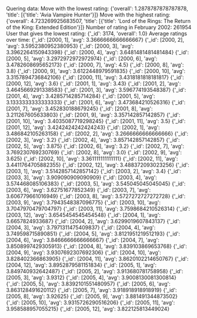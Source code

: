 Quering data:
Move with the lowest rating:
{'overall': 1.2878787878787878, 'title': [{'title': 'Avia Vampire Hunter'}]}
Move with the highest rating:
{'overall': 4.723269925683507, 'title': [{'title': 'Lord of the Rings: The Return of the King: Extended Edition'}]}
Number of rating in February 2002: 261954
User that gives the lowest rating:
{'_id': 3174, 'overall': 1.0}
Average ratings over time:
{'_id': [2000, 1], 'avg': 3.3666666666666667}
{'_id': [2000, 2], 'avg': 3.5952380952380953}
{'_id': [2000, 3], 'avg': 3.3962264150943398}
{'_id': [2000, 4], 'avg': 3.6481481481481484}
{'_id': [2000, 5], 'avg': 3.2972972972972974}
{'_id': [2000, 6], 'avg': 3.4782608695652173}
{'_id': [2000, 7], 'avg': 4.5}
{'_id': [2000, 8], 'avg': 3.8}
{'_id': [2000, 9], 'avg': 3.6122448979591835}
{'_id': [2000, 10], 'avg': 3.3157894736842106}
{'_id': [2000, 11], 'avg': 3.4318181818181817}
{'_id': [2000, 12], 'avg': 3.6}
{'_id': [2001, 1], 'avg': 3.43}
{'_id': [2001, 2], 'avg': 3.4645669291338583}
{'_id': [2001, 3], 'avg': 3.596774193548387}
{'_id': [2001, 4], 'avg': 3.4285714285714284}
{'_id': [2001, 5], 'avg': 3.1333333333333333}
{'_id': [2001, 6], 'avg': 3.473684210526316}
{'_id': [2001, 7], 'avg': 3.452830188679245}
{'_id': [2001, 8], 'avg': 3.211267605633803}
{'_id': [2001, 9], 'avg': 3.357142857142857}
{'_id': [2001, 10], 'avg': 3.4035087719298245}
{'_id': [2001, 11], 'avg': 3.5}
{'_id': [2001, 12], 'avg': 3.4242424242424243}
{'_id': [2002, 1], 'avg': 3.486842105263158}
{'_id': [2002, 2], 'avg': 3.2666666666666666}
{'_id': [2002, 3], 'avg': 3.2}
{'_id': [2002, 4], 'avg': 3.857142857142857}
{'_id': [2002, 5], 'avg': 3.875}
{'_id': [2002, 6], 'avg': 3.2}
{'_id': [2002, 7], 'avg': 3.769230769230769}
{'_id': [2002, 8], 'avg': 3.0}
{'_id': [2002, 9], 'avg': 3.625}
{'_id': [2002, 10], 'avg': 3.361111111111111}
{'_id': [2002, 11], 'avg': 3.4411764705882355}
{'_id': [2002, 12], 'avg': 3.488372093023256}
{'_id': [2003, 1], 'avg': 3.5142857142857142}
{'_id': [2003, 2], 'avg': 3.4}
{'_id': [2003, 3], 'avg': 3.909090909090909}
{'_id': [2003, 4], 'avg': 3.574468085106383}
{'_id': [2003, 5], 'avg': 3.545045045045045}
{'_id': [2003, 6], 'avg': 3.62751677852349}
{'_id': [2003, 7], 'avg': 3.606779661016949}
{'_id': [2003, 8], 'avg': 3.5727272727272728}
{'_id': [2003, 9], 'avg': 3.7943548387096775}
{'_id': [2003, 10], 'avg': 3.7047970479704797}
{'_id': [2003, 11], 'avg': 3.7598684210526314}
{'_id': [2003, 12], 'avg': 3.6545454545454548}
{'_id': [2004, 1], 'avg': 3.6657824933687}
{'_id': [2004, 2], 'avg': 3.6299019607843137}
{'_id': [2004, 3], 'avg': 3.7971311475409837}
{'_id': [2004, 4], 'avg': 3.749598715890851}
{'_id': [2004, 5], 'avg': 3.8121951219512193}
{'_id': [2004, 6], 'avg': 3.8466666666666667}
{'_id': [2004, 7], 'avg': 3.8508997429305913}
{'_id': [2004, 8], 'avg': 3.839103869653768}
{'_id': [2004, 9], 'avg': 3.9307692307692306}
{'_id': [2004, 10], 'avg': 3.828402366863905}
{'_id': [2004, 11], 'avg': 3.8620102214650767}
{'_id': [2004, 12], 'avg': 3.8952879581151834}
{'_id': [2005, 1], 'avg': 3.849740932642487}
{'_id': [2005, 2], 'avg': 3.913680781758958}
{'_id': [2005, 3], 'avg': 3.9312}
{'_id': [2005, 4], 'avg': 3.9008130081300814}
{'_id': [2005, 5], 'avg': 3.8392101551480957}
{'_id': [2005, 6], 'avg': 3.863128491620112}
{'_id': [2005, 7], 'avg': 3.918918918918919}
{'_id': [2005, 8], 'avg': 3.92625}
{'_id': [2005, 9], 'avg': 3.881491344873502}
{'_id': [2005, 10], 'avg': 3.9315726290516206}
{'_id': [2005, 11], 'avg': 3.958588957055215}
{'_id': [2005, 12], 'avg': 3.822125813449024}